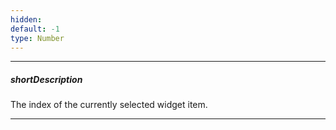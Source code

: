 ```yaml
---
hidden: 
default: -1
type: Number
---
```

---
##### shortDescription
The index of the currently selected widget item.

---
